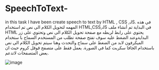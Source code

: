 # SpeechToText-
in this task I have been create speech to text by HTML , CSS ,JS.
في هذه المهمه لتحويل الكلام الى نص تم استخدام HTML,CSS,JS
في البداية تم أنشاء ملف HTML يحتوي على رابط لربطه مع صفحة تحويل الكلام الى نص وتحتوي على زر البدايةوعند الضغط عليه سوف تفتح صفحة تطلب من المستخدم السماح با ستخدام الميكرفون لابد من الضغط على سماح والتحدث وهنا سيتم تحويل الكلام الى نص باستخدام الجافا سكربت كما في الصورة. 
يعمل فقط على متصفح قوقل كروم حيث ان بعض المتصفحات لاتدعم.

![image](https://user-images.githubusercontent.com/85647715/177061736-b6c7d88a-dbb6-4719-bd22-1423c30d718c.png)


 

